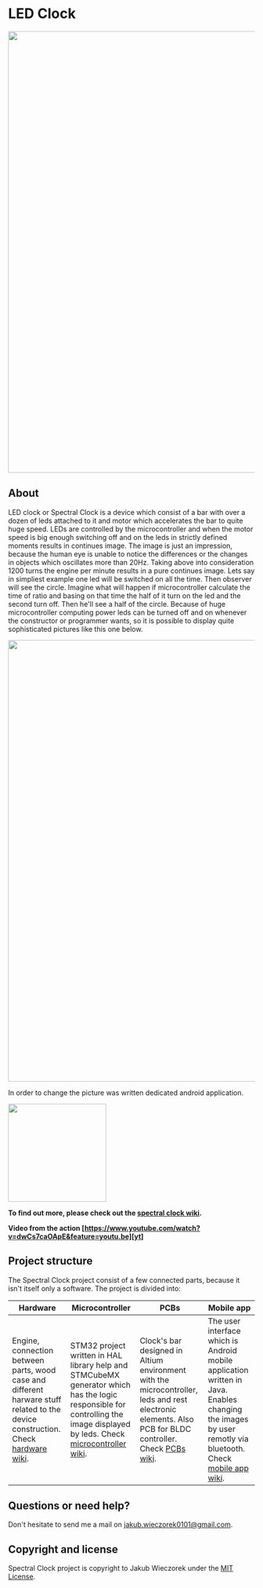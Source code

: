 # LED Clock
<p align="center">
  <img src="https://raw.githubusercontent.com/wiki/jakubwieczorek/spectral_clock/overall.JPG" width="900" />
</p>

## About 
LED clock or Spectral Clock is a device which consist of a bar with over a dozen of leds attached to it and motor which accelerates the bar to quite huge speed. LEDs are controlled by the microcontroller and when the motor speed is big enough switching off and on the leds in strictly defined moments results in continues image. The image is just an impression, because the human eye is unable to notice the differences or the changes in objects which oscillates more than 20Hz. Taking above into consideration 1200 turns the engine per minute results in a pure continues image. Lets say in simpliest example one led will be switched on all the time. Then observer will see the circle. Imagine what will happen if microcontroller calculate the time of ratio and basing on that time the half of it turn on the led and the second turn off. Then he'll see a half of the circle. Because of huge microcontroller computing power leds can be turned off and on whenever the constructor or programmer wants, so it is possible to display quite sophisticated pictures like this one below.

<p align="center">
  <img src="https://raw.githubusercontent.com/wiki/jakubwieczorek/spectral_clock/clocks.png" width="900" />
</p>

In order to change the picture was written dedicated android application.

<p align="left">
  <img src="https://raw.githubusercontent.com/wiki/jakubwieczorek/spectral_clock/connection_success.png" width="200" />
</p>

**To find out more, please check out the [spectral clock wiki][wiki].**

**Video from the action [https://www.youtube.com/watch?v=dwCs7caOApE&feature=youtu.be][yt]**

## Project structure
The Spectral Clock project consist of a few connected parts, because it isn't itself only a software. The project is divided into:

| **Hardware**     | **Microcontroller**     | **PCBs**           | **Mobile app** |
|-------------------------------------|-------------------------------|-----------------------------------|-----------------------------------|
| Engine, connection between parts, wood case and different harware stuff related to the device construction. Check [hardware wiki][hardware_wiki].| STM32 project written in HAL library help and STMCubeMX generator which has the logic responsible for controlling the image displayed by leds. Check [microcontroller wiki][microcontroller_wiki].| Clock's bar designed in Altium environment with the microcontroller, leds and rest electronic elements. Also PCB for BLDC controller. Check [PCBs wiki][pcbs_wiki]. | The user interface which is Android mobile application written in Java. Enables changing the images by user remotly via bluetooth. Check [mobile app wiki][mobile_wiki]. |

## Questions or need help?
Don't hesitate to send me a mail on jakub.wieczorek0101@gmail.com.

## Copyright and license
Spectral Clock project is copyright to Jakub Wieczorek under the [MIT License](https://opensource.org/licenses/MIT).

[wiki]: https://github.com/jakubwieczorek/spectral_clock/wiki
[yt]: https://www.youtube.com/watch?v=dwCs7caOApE&feature=youtu.be
[hardware_wiki]: https://github.com/jakubwieczorek/spectral_clock/wiki/Hardware
[microcontroller_wiki]: https://github.com/jakubwieczorek/spectral_clock/wiki/Microcontroller
[pcbs_wiki]: https://github.com/jakubwieczorek/spectral_clock/wiki/PCBs
[mobile_wiki]: https://github.com/jakubwieczorek/spectral_clock/wiki/Mobile-application
